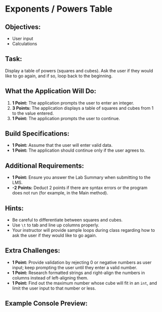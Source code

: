 # Exponents / Powers Table

## Objectives:
- User input
- Calculations

## Task:
Display a table of powers (squares and cubes). Ask the user if they would like to go again, and if so, loop back to the beginning.

## What the Application Will Do:
1. **1 Point:** The application prompts the user to enter an integer.
2. **3 Points:** The application displays a table of squares and cubes from 1 to the value entered.
3. **1 Point:** The application prompts the user to continue.

## Build Specifications:
- **1 Point:** Assume that the user will enter valid data.
- **1 Point:** The application should continue only if the user agrees to.

## Additional Requirements:
- **1 Point:** Ensure you answer the Lab Summary when submitting to the LMS.
- **-2 Points:** Deduct 2 points if there are syntax errors or the program does not run (for example, in the Main method).

## Hints:
- Be careful to differentiate between squares and cubes.
- Use `\t` to tab and line up columns properly.
- Your instructor will provide sample loops during class regarding how to ask the user if they would like to go again.

## Extra Challenges:
- **1 Point:** Provide validation by rejecting 0 or negative numbers as user input; keep prompting the user until they enter a valid number.
- **1 Point:** Research formatted strings and right-align the numbers in columns instead of left-aligning them.
- **1 Point:** Find out the maximum number whose cube will fit in an `int`, and limit the user input to that number or less.

## Example Console Preview: